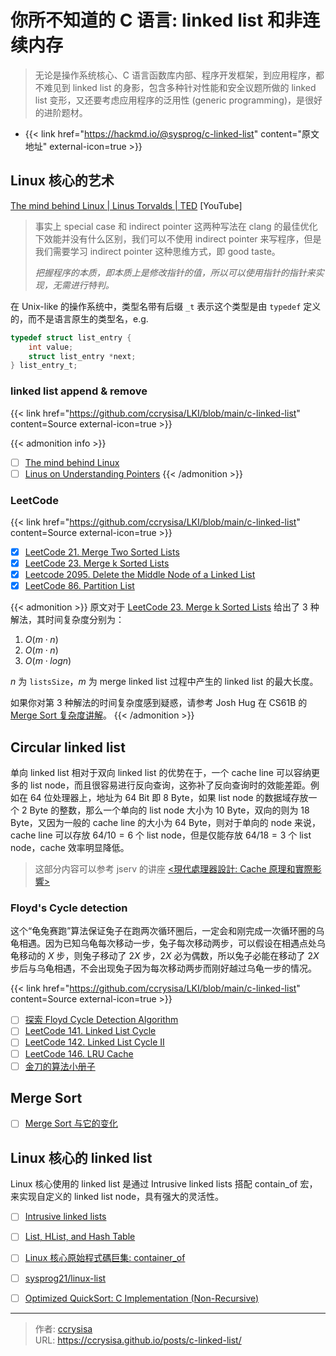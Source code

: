 # 你所不知道的 C 语言: linked list 和非连续内存


> 无论是操作系统核心、C 语言函数库内部、程序开发框架，到应用程序，都不难见到 linked list 的身影，包含多种针对性能和安全议题所做的 linked list 变形，又还要考虑应用程序的泛用性 (generic programming)，是很好的进阶题材。

- {{< link href="https://hackmd.io/@sysprog/c-linked-list" content="原文地址" external-icon=true >}}   
<!--more-->

## Linux 核心的艺术

[The mind behind Linux | Linus Torvalds | TED](https://youtu.be/o8NPllzkFhE) [YouTube]

> 事实上 special case 和 indirect pointer 这两种写法在 clang 的最佳优化下效能并没有什么区别，我们可以不使用 indirect pointer 来写程序，但是我们需要学习 indirect pointer 这种思维方式，即 good taste。
> 
> *把握程序的本质，即本质上是修改指针的值，所以可以使用指针的指针来实现，无需进行特判。*

在 Unix-like 的操作系统中，类型名带有后缀 `_t` 表示这个类型是由 `typedef` 定义的，而不是语言原生的类型名，e.g.

```c
typedef struct list_entry {
    int value;
    struct list_entry *next;
} list_entry_t;
```

### linked list append & remove

{{< link href="https://github.com/ccrysisa/LKI/blob/main/c-linked-list" content=Source external-icon=true >}}

{{< admonition info >}}
- [ ] [The mind behind Linux](https://hackmd.io/@Mes/The_mind_behind_Linux)
- [ ] [Linus on Understanding Pointers](https://grisha.org/blog/2013/04/02/linus-on-understanding-pointers/)
{{< /admonition >}}

### LeetCode

{{< link href="https://github.com/ccrysisa/LKI/blob/main/c-linked-list" content=Source external-icon=true >}}

- [x] [LeetCode 21. Merge Two Sorted Lists](https://leetcode.com/problems/merge-two-sorted-lists/)
- [x] [LeetCode 23. Merge k Sorted Lists](https://leetcode.com/problems/merge-k-sorted-lists/)
- [x] [Leetcode 2095. Delete the Middle Node of a Linked List](https://leetcode.com/problems/delete-the-middle-node-of-a-linked-list/)
- [x] [LeetCode 86. Partition List](https://leetcode.com/problems/partition-list/)

{{< admonition >}}
原文对于 [LeetCode 23. Merge k Sorted Lists](https://leetcode.com/problems/merge-k-sorted-lists/) 给出了 3 种解法，其时间复杂度分别为：

1. $O(m \cdot n)$
2. $O(m \cdot n)$
3. $O(m \cdot logn)$

$n$ 为 `listsSize`，$m$ 为 merge linked list 过程中产生的 linked list 的最大长度。

如果你对第 3 种解法的时间复杂度感到疑惑，请参考 Josh Hug 在 CS61B 的 [Merge Sort 复杂度讲解](https://joshhug.gitbooks.io/hug61b/content/chap8/chap83.html)。
{{< /admonition >}}

## Circular linked list

单向 linked list 相对于双向 linked list 的优势在于，一个 cache line 可以容纳更多的 list node，而且很容易进行反向查询，这弥补了反向查询时的效能差距。例如在 64 位处理器上，地址为 64 Bit 即 8 Byte，如果 list node 的数据域存放一个 2 Byte 的整数，那么一个单向的 list node 大小为 10 Byte，双向的则为 18 Byte，又因为一般的 cache line 的大小为 64 Byte，则对于单向的 node 来说，cache line 可以存放 $64 / 10 = 6$ 个 list node，但是仅能存放 $64 / 18 = 3$ 个 list node，cache 效率明显降低。

> 这部分内容可以参考 jserv 的讲座 [<現代處理器設計: Cache 原理和實際影響>](https://hackmd.io/@sysprog/HkW3Dr1Rb)

### Floyd's Cycle detection

这个“龟兔赛跑”算法保证兔子在跑两次循环圈后，一定会和刚完成一次循环圈的乌龟相遇。因为已知乌龟每次移动一步，兔子每次移动两步，可以假设在相遇点处乌龟移动的 $X$ 步，则兔子移动了 $2X$ 步，$2X$ 必为偶数，所以兔子必能在移动了 $2X$ 步后与乌龟相遇，不会出现兔子因为每次移动两步而刚好越过乌龟一步的情况。

{{< link href="https://github.com/ccrysisa/LKI/blob/main/c-linked-list" content=Source external-icon=true >}}

- [ ] [探索 Floyd Cycle Detection Algorithm](https://medium.com/@orionssl/%E6%8E%A2%E7%B4%A2-floyd-cycle-detection-algorithm-934cdd05beb9)
- [ ] [LeetCode 141. Linked List Cycle](https://leetcode.com/problems/linked-list-cycle/)
- [ ] [LeetCode 142. Linked List Cycle II](https://leetcode.com/problems/linked-list-cycle-ii/)
- [ ] [LeetCode 146. LRU Cache](https://leetcode.com/problems/lru-cache/)
- [ ] [金刀的算法小册子](https://github.com/glodknife/algorithm)

## Merge Sort

- [ ] [Merge Sort 与它的变化](https://hackmd.io/@lambert-wu/list-merge-sort)

## Linux 核心的 linked list

Linux 核心使用的 linked list 是通过 Intrusive linked lists 搭配 contain_of 宏，来实现自定义的 linked list node，具有强大的灵活性。

- [ ] [Intrusive linked lists](https://www.data-structures-in-practice.com/intrusive-linked-lists/)
- [ ] [List, HList, and Hash Table](https://danielmaker.github.io/blog/linux/list_hlist_hashtable.html)
- [ ] [Linux 核心原始程式碼巨集: container_of](https://hackmd.io/@sysprog/linux-macro-containerof)
- [ ] [sysprog21/linux-list](https://github.com/sysprog21/linux-list)
- [ ] [Optimized QuickSort: C Implementation (Non-Recursive)](https://alienryderflex.com/quicksort/)


---

> 作者: [ccrysisa](https://github.com/ccrysisa)  
> URL: https://ccrysisa.github.io/posts/c-linked-list/  

